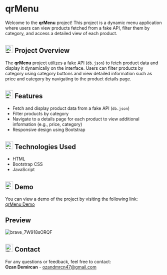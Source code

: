 # qrMenu
Welcome to the **qrMenu** project! This project is a dynamic menu application where users can view products fetched from a fake API, filter them by category, and access a detailed view of each product.

## <img src="https://raw.githubusercontent.com/Tarikul-Islam-Anik/Animated-Fluent-Emojis/master/Emojis/Activities/Bullseye.png" alt="Bullseye" width="25" height="25" /> Project Overview
The **qrMenu** project utilizes a fake API (`db.json`) to fetch product data and display it dynamically on the interface. Users can filter products by category using category buttons and view detailed information such as price and category by navigating to the product details page.

## <img src="https://raw.githubusercontent.com/Tarikul-Islam-Anik/Animated-Fluent-Emojis/master/Emojis/Travel%20and%20places/Rocket.png" alt="Rocket" width="25" height="25" /> Features
- Fetch and display product data from a fake API (`db.json`)
- Filter products by category
- Navigate to a details page for each product to view additional information (e.g., price, category)
- Responsive design using Bootstrap

## <img src="https://raw.githubusercontent.com/Tarikul-Islam-Anik/Animated-Fluent-Emojis/master/Emojis/Objects/Hammer%20and%20Wrench.png" alt="Hammer and Wrench" width="25" height="25" /> Technologies Used
- HTML
- Bootstrap CSS
- JavaScript

## <img src="https://raw.githubusercontent.com/Tarikul-Islam-Anik/Animated-Fluent-Emojis/master/Emojis/Objects/Desktop%20Computer.png" alt="Desktop Computer" width="25" height="25" /> Demo
You can view a demo of the project by visiting the following link:  
[qrMenu Demo](https://ozanqrmenu.netlify.app/)

## Preview
![brave_7W918sORQF](https://github.com/user-attachments/assets/86ce251e-ef09-4e8f-b686-cfbf665d32a7)


## <img src="https://raw.githubusercontent.com/Tarikul-Islam-Anik/Animated-Fluent-Emojis/master/Emojis/Objects/E-Mail.png" alt="E-Mail" width="25" height="25" /> Contact
For any questions or feedback, feel free to contact:  
**Ozan Demircan** - ozandmrcn47@gmail.com
